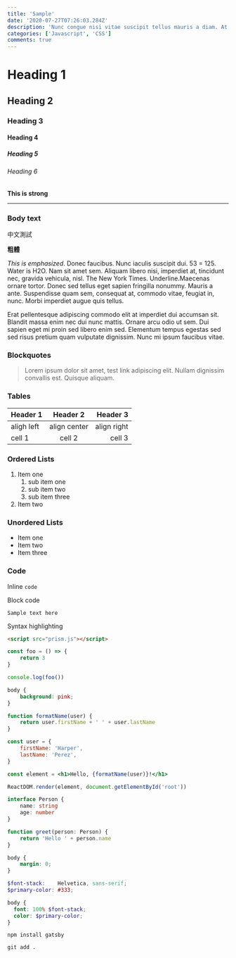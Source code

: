 ```yaml
---
title: 'Sample'
date: '2020-07-27T07:26:03.284Z'
description: 'Nunc congue nisi vitae suscipit tellus mauris a diam. At erat pellentesque adipiscing commodo elit at imperdiet.'
categories: ['Javascript', 'CSS']
comments: true
---
```


# Heading 1

## Heading 2

### Heading 3

#### Heading 4

##### Heading 5

###### Heading 6

**This is strong**

---

### Body text

中文測試

**粗體**

_This is emphasized_. Donec faucibus. Nunc iaculis suscipit dui. 53 = 125. Water is H2O. Nam sit amet sem. Aliquam libero nisi, imperdiet at, tincidunt nec, gravida vehicula, nisl. The New York Times. Underline.Maecenas ornare tortor. Donec sed tellus eget sapien fringilla nonummy. Mauris a ante. Suspendisse quam sem, consequat at, commodo vitae, feugiat in, nunc. Morbi imperdiet augue quis tellus.

Erat pellentesque adipiscing commodo elit at imperdiet dui accumsan sit. Blandit massa enim nec dui nunc mattis. Ornare arcu odio ut sem. Dui sapien eget mi proin sed libero enim sed. Elementum tempus egestas sed sed risus pretium quam vulputate dignissim. Nunc mi ipsum faucibus vitae.

### Blockquotes

> Lorem ipsum dolor sit amet, test link adipiscing elit. Nullam dignissim convallis est. Quisque aliquam.

### Tables

| Header 1   |   Header 2   |    Header 3 |
| :--------- | :----------: | ----------: |
| aligh left | align center | align right |
| cell 1     |    cell 2    |      cell 3 |

### Ordered Lists

1. Item one
    1. sub item one
    2. sub item two
    3. sub item three
2. Item two

### Unordered Lists

-   Item one
-   Item two
-   Item three

### Code

Inline `code`

Block code

```
Sample text here
```

Syntax highlighting

```html
<script src="prism.js"></script>
```

```js
const foo = () => {
    return 3
}

console.log(foo())
```

```css
body {
    background: pink;
}
```

```jsx
function formatName(user) {
    return user.firstName + ' ' + user.lastName
}

const user = {
    firstName: 'Harper',
    lastName: 'Perez',
}

const element = <h1>Hello, {formatName(user)}!</h1>

ReactDOM.render(element, document.getElementById('root'))
```

```ts
interface Person {
    name: string
    age: number
}

function greet(person: Person) {
    return 'Hello ' + person.name
}
```

```css
body {
    margin: 0;
}
```

```SCSS
$font-stack:    Helvetica, sans-serif;
$primary-color: #333;

body {
  font: 100% $font-stack;
  color: $primary-color;
}
```

```shell
npm install gatsby
```

```git
git add .
```
